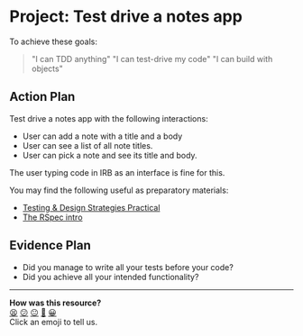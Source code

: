 # Project: Test drive a notes app

To achieve these goals:
  >"I can TDD anything"
  >"I can test-drive my code"
  >"I can build with objects"

## Action Plan
Test drive a notes app with the following interactions:
  - User can add a note with a title and a body
  - User can see a list of all note titles.
  - User can pick a note and see its title and body.

The user typing code in IRB as an interface is fine for this.

You may find the following useful as preparatory materials:
  - [Testing & Design Strategies Practical](https://hackmd.io/I2kfmQYfQ_W-eTv0V0AL8Q)
  - [The RSpec intro](http://rspec.info/)

## Evidence Plan
  - Did you manage to write all your tests before your code?
  - Did you achieve all your intended functionality?

<!-- BEGIN GENERATED SECTION DO NOT EDIT -->

---

**How was this resource?**  
[😫](https://airtable.com/shrUJ3t7KLMqVRFKR?prefill_Repository=makersacademy/course&prefill_File=goals/self_directed_learning/inquiry_projects/notes_app.md&prefill_Sentiment=😫) [😕](https://airtable.com/shrUJ3t7KLMqVRFKR?prefill_Repository=makersacademy/course&prefill_File=goals/self_directed_learning/inquiry_projects/notes_app.md&prefill_Sentiment=😕) [😐](https://airtable.com/shrUJ3t7KLMqVRFKR?prefill_Repository=makersacademy/course&prefill_File=goals/self_directed_learning/inquiry_projects/notes_app.md&prefill_Sentiment=😐) [🙂](https://airtable.com/shrUJ3t7KLMqVRFKR?prefill_Repository=makersacademy/course&prefill_File=goals/self_directed_learning/inquiry_projects/notes_app.md&prefill_Sentiment=🙂) [😀](https://airtable.com/shrUJ3t7KLMqVRFKR?prefill_Repository=makersacademy/course&prefill_File=goals/self_directed_learning/inquiry_projects/notes_app.md&prefill_Sentiment=😀)  
Click an emoji to tell us.

<!-- END GENERATED SECTION DO NOT EDIT -->
